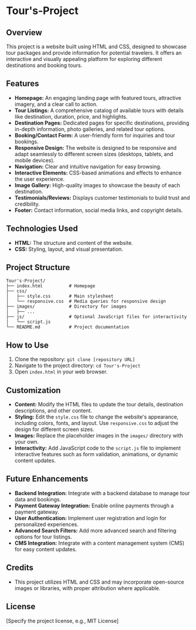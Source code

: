 # Tour's-Project

## Overview

This project is a website built using HTML and CSS, designed to showcase tour packages and provide information for potential travelers. It offers an interactive and visually appealing platform for exploring different destinations and booking tours.

## Features

*   **Homepage:** An engaging landing page with featured tours, attractive imagery, and a clear call to action.
*   **Tour Listings:**  A comprehensive catalog of available tours with details like destination, duration, price, and highlights.
*   **Destination Pages:** Dedicated pages for specific destinations, providing in-depth information, photo galleries, and related tour options.
*   **Booking/Contact Form:**  A user-friendly form for inquiries and tour bookings.
*   **Responsive Design:**  The website is designed to be responsive and adapt seamlessly to different screen sizes (desktops, tablets, and mobile devices).
*   **Navigation:** Clear and intuitive navigation for easy browsing.
*   **Interactive Elements:**  CSS-based animations and effects to enhance the user experience.
*   **Image Gallery:**  High-quality images to showcase the beauty of each destination.
*   **Testimonials/Reviews:**  Displays customer testimonials to build trust and credibility.
*   **Footer:** Contact information, social media links, and copyright details.

## Technologies Used

*   **HTML:**  The structure and content of the website.
*   **CSS:**  Styling, layout, and visual presentation.

## Project Structure

```
Tour's-Project/
├── index.html          # Homepage
├── css/
│   ├── style.css       # Main stylesheet
│   └── responsive.css  # Media queries for responsive design
├── images/             # Directory for images
│   ├── ...
├── js/                 # Optional JavaScript files for interactivity
│   └── script.js
└── README.md           # Project documentation
```

## How to Use

1.  Clone the repository: `git clone [repository URL]`
2.  Navigate to the project directory: `cd Tour's-Project`
3.  Open `index.html` in your web browser.

## Customization

*   **Content:** Modify the HTML files to update the tour details, destination descriptions, and other content.
*   **Styling:**  Edit the `style.css` file to change the website's appearance, including colors, fonts, and layout.  Use `responsive.css` to adjust the design for different screen sizes.
*   **Images:** Replace the placeholder images in the `images/` directory with your own.
*   **Interactivity:** Add JavaScript code to the `script.js` file to implement interactive features such as form validation, animations, or dynamic content updates.

## Future Enhancements

*   **Backend Integration:** Integrate with a backend database to manage tour data and bookings.
*   **Payment Gateway Integration:**  Enable online payments through a payment gateway.
*   **User Authentication:**  Implement user registration and login for personalized experiences.
*   **Advanced Search Filters:**  Add more advanced search and filtering options for tour listings.
*   **CMS Integration:**  Integrate with a content management system (CMS) for easy content updates.

## Credits

*   This project utilizes HTML and CSS and may incorporate open-source images or libraries, with proper attribution where applicable.

## License

[Specify the project license, e.g., MIT License]
